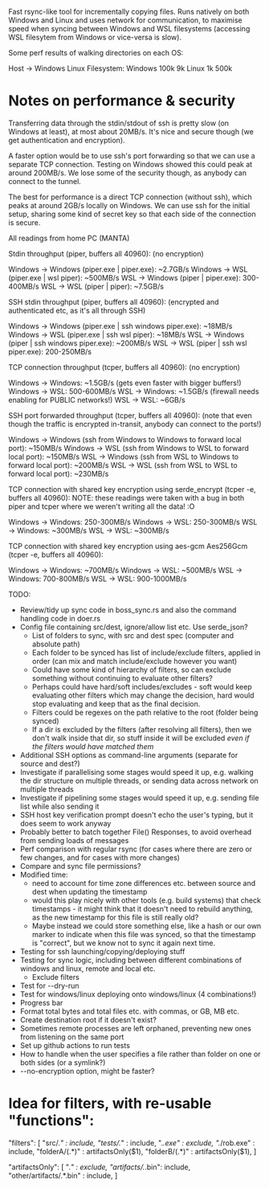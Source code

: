Fast rsync-like tool for incrementally copying files. Runs natively on both Windows and Linux and uses network for communication, to maximise speed when syncing between Windows and WSL filesystems (accessing WSL filesytem from Windows or vice-versa is slow).

Some perf results of walking directories on each OS:

   Host ->       Windows     Linux
Filesystem:
  Windows        100k        9k
   Linux          1k         500k

Notes on performance & security
===============================

Transferring data through the stdin/stdout of ssh is pretty slow (on Windows at least),
at most about 20MB/s. It's nice and secure though (we get authentication and encryption).

A faster option would be to use ssh's port forwarding so that we can use a separate TCP
connection. Testing on Windows showed this could peak at around 200MB/s. We lose some of the
security though, as anybody can connect to the tunnel.

The best for performance is a direct TCP connection (without ssh), which peaks at around 2GB/s
locally on Windows. We can use ssh for the initial setup, sharing some kind of secret key 
so that each side of the connection is secure.

All readings from home PC (MANTA)

Stdin throughput (piper, buffers all 40960):
(no encryption)

Windows -> Windows (piper.exe | piper.exe): ~2.7GB/s
Windows -> WSL (piper.exe | wsl piper): ~500MB/s
WSL -> Windows (piper | piper.exe): 300-400MB/s
WSL -> WSL (piper | piper): ~7.5GB/s

SSH stdin throughput (piper, buffers all 40960):
(encrypted and authenticated etc, as it's all through SSH)

Windows -> Windows (piper.exe | ssh windows piper.exe): ~18MB/s
Windows -> WSL (piper.exe | ssh wsl piper): ~18MB/s
WSL -> Windows (piper | ssh windows piper.exe): ~200MB/s
WSL -> WSL (piper | ssh wsl piper.exe): 200-250MB/s

TCP connection throughput (tcper, buffers all 40960):
(no encryption)

Windows -> Windows: ~1.5GB/s (gets even faster with bigger buffers!)
Windows -> WSL: 500-600MB/s
WSL -> Windows: ~1.5GB/s (firewall needs enabling for PUBLIC networks!)
WSL -> WSL: ~6GB/s

SSH port forwarded throughput (tcper, buffers all 40960):
(note that even though the traffic is encrypted in-transit, anybody can connect to the ports!)

Windows -> Windows (ssh from Windows to Windows to forward local port): ~150MB/s
Windows -> WSL (ssh from Windows to WSL to forward local port): ~150MB/s
WSL -> Windows (ssh from WSL to Windows to forward local port): ~200MB/s
WSL -> WSL (ssh from WSL to WSL to forward local port): ~230MB/s

TCP connection with shared key encryption using serde_encrypt (tcper -e, buffers all 40960):
NOTE: these readings were taken with a bug in both piper and tcper where we weren't writing all the data! :O

Windows -> Windows: 250-300MB/s
Windows -> WSL: 250-300MB/s
WSL -> Windows: ~300MB/s
WSL -> WSL: ~300MB/s

TCP connection with shared key encryption using aes-gcm Aes256Gcm (tcper -e, buffers all 40960):

Windows -> Windows: ~700MB/s
Windows -> WSL: ~500MB/s
WSL -> Windows: 700-800MB/s
WSL -> WSL: 900-1000MB/s


TODO:

* Review/tidy up sync code in boss_sync.rs and also the command handling code in doer.rs
* Config file containing src/dest, ignore/allow list etc. Use serde_json?
    * List of folders to sync, with src and dest spec (computer and absolute path)
    * Each folder to be synced has list of include/exclude filters, applied in order (can mix and match include/exclude however you want)
    * Could have some kind of hierarchy of filters, so can exclude something without continuing to evaluate other filters?
    * Perhaps could have hard/soft includes/excludes - soft would keep evaluating other filters which may change the decision, hard would stop evaluating and keep that as the final decision.
    * Filters could be regexes on the path relative to the root (folder being synced)
    * If a dir is excluded by the filters (after resolving all filters), then we don't walk inside that dir, so stuff inside it will be excluded *even if the filters would have matched them*
* Additional SSH options as command-line arguments (separate for source and dest?)
* Investigate if parallelising some stages would speed it up, e.g. walking the dir structure on multiple threads, or sending data across network on multiple threads
* Investigate if pipelining some stages would speed it up, e.g. sending file list while also sending it
* SSH host key verification prompt doesn't echo the user's typing, but it does seem to work anyway
* Probably better to batch together File() Responses, to avoid overhead from sending loads of messages
* Perf comparison with regular rsync (for cases where there are zero or few changes, and for cases with more changes)
* Compare and sync file permissions?
* Modified time:
    - need to account for time zone differences etc. between source and dest when updating the timestamp
    - would this play nicely with other tools (e.g. build systems) that check timestamps - it might think that it doesn't need to rebuild anything, as the new timestamp for this file is still really old?
    - Maybe instead we could store something else, like a hash or our own marker to indicate when this file was synced, so that the timestamp is "correct", but we know not to sync it again next time.
* Testing for ssh launching/copying/deploying stuff
* Testing for sync logic, including between different combinations of windows and linux, remote and local etc. 
   - Exclude filters
* Test for --dry-run
* Test for windows/linux deploying onto windows/linux (4 combinations!)
* Progress bar
* Format total bytes and total files etc. with commas, or GB, MB etc.
* Create destination root if it doesn't exist?
* Sometimes remote processes are left orphaned, preventing new ones from listening on the same port
* Set up github actions to run tests
* How to handle when the user specifies a file rather than folder on one or both sides (or a symlink?)
* --no-encryption option, might be faster?

Idea for filters, with re-usable "functions":
===============

"filters": [
   "src/.*" : include,
   "tests/.*" : include,
   ".*\.exe" : exclude,
   ".*/rob.exe" : include,
   "folderA/(.*)" : artifactsOnly($1),
   "folderB/(.*)" : artifactsOnly($1),
]

"artifactsOnly": [
   ".*" : exclude,
   "artifacts/.*\.bin": include,
   "other/artifacts/.*\.bin" : include,
]

